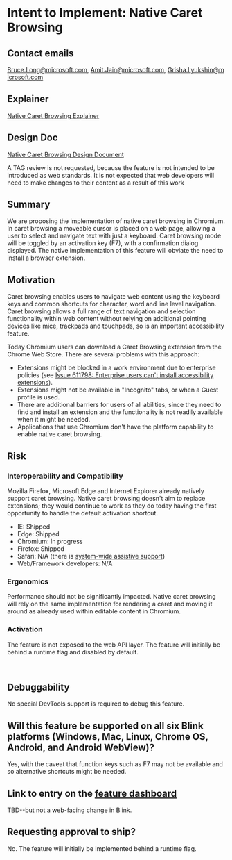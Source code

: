 # Intent to Implement: Native Caret Browsing


## Contact emails
Bruce.Long@microsoft.com, Amit.Jain@microsoft.com, Grisha.Lyukshin@microsoft.com
 
## Explainer
    
[Native Caret Browsing Explainer](https://github.com/MicrosoftEdge/MSEdgeExplainers/blob/master/CaretBrowsing/explainer.md)


## Design Doc

[Native Caret Browsing Design Document](designDoc.md)
 

A TAG review is not requested, because the feature is not intended to be introduced as web standards. 
It is not expected that web developers will need to make changes to their content as a result of this work

## Summary
We are proposing the implementation of native caret browsing in Chromium. In caret browsing a moveable cursor is placed on a web page, allowing a user to select and navigate text with just a keyboard. Caret browsing mode will be toggled by an activation key (F7), with a confirmation dialog displayed. The native implementation of this feature will obviate the need to install a browser extension.
 
## Motivation
Caret browsing enables users to navigate web content using the keyboard keys and common shortcuts for character, word and line level navigation. Caret browsing allows a full range of text navigation and selection functionality within web content without relying on additional pointing devices like mice, trackpads and touchpads, so is an important accessibility feature.

Today Chromium users can download a Caret Browsing extension from the Chrome Web Store. There are several problems with this approach:

* Extensions might be blocked in a work environment due to enterprise policies (see [Issue 611798: Enterprise users can't install accessibility extensions](https://crbug.com/611798)).
* Extensions might not be available in "Incognito" tabs, or when a Guest profile is used.
* There are additional barriers for users of all abilities, since they need to find and install an extension and the functionality is not readily available when it might be needed.
* Applications that use Chromium don't have the platform capability to enable native caret browsing.
 
## Risk
### Interoperability and Compatibility
Mozilla Firefox, Microsoft Edge and Internet Explorer already natively support caret browsing. Native caret browsing doesn't aim to replace extensions; they would continue to work as they do today having the first opportunity to handle the default activation shortcut.
 
* IE: Shipped
* Edge: Shipped
* Chromium: In progress
* Firefox: Shipped
* Safari: N/A (there is [system-wide assistive support](https://discussions.apple.com/thread/250114777))
* Web/Framework developers: N/A

### Ergonomics
Performance should not be significantly impacted. Native caret browsing will rely on the same implementation for rendering a caret and moving it around as already used within editable content in Chromium.
### Activation
The feature is not exposed to the web API layer. The feature will initially be behind a runtime flag and disabled by default.

 
## Debuggability
No special DevTools support is required to debug this feature.
 
## Will this feature be supported on all six Blink platforms (Windows, Mac, Linux, Chrome OS, Android, and Android WebView)?
Yes, with the caveat that function keys such as F7 may not be available and so alternative shortcuts might be needed.

## Link to entry on the [feature dashboard](https://www.chromestatus.com/features)
TBD--but not a web-facing change in Blink.
 
## Requesting approval to ship?
No. The feature will initially be implemented behind a runtime flag.
